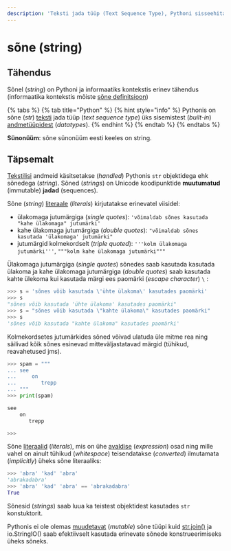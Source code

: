 ```yaml
---
description: 'Teksti jada tüüp (Text Sequence Type), Pythoni sisseehitatud andmetüüp.'
---
```


# sõne \(string\)

## Tähendus

Sõnel \(_string_\) on Pythoni ja informaatiks kontekstis erinev tähendus \(informaatika kontekstis mõiste [sõne definitsioon](./)\)

{% tabs %}
{% tab title="Python" %}
{% hint style="info" %}
Pythonis on sõne \(_str_\) [teksti](../../../terminid/sonastik/tekst-text.md) jada tüüp \(_text sequence type_\) üks sisemistest \(_built-in_\) [andmetüüpidest](../../../terminid/sonastik/andmetueuep-datatype.md) \(_datatypes_\). 
{% endhint %}
{% endtab %}
{% endtabs %}

**Sünonüüm**: sõne sünonüüm eesti keeles on string.

## Täpsemalt

[Tekstilisi](../../../terminid/sonastik/tekst-text.md) andmeid käsitsetakse \(_handled_\) Pythonis `str` objektidega ehk sõnedega \(_string_\). Sõned \(_strings_\) on Unicode koodipunktide **muutumatud** \(immutable\) **jadad** \(sequences\).

Sõne \(_string_\) [literaale](../../../terminid/sonastik/literaal-literal.md) \(_literals_\) kirjutatakse erinevatel viisidel:

* ülakomaga jutumärgiga \(_single quotes_\): `'võimaldab sõnes kasutada "kahe ülakomaga" jutumärki'`
* kahe ülakomaga jutumärgiga \(_double quotes_\): `"võimaldab sõnes kasutada 'ülakomaga' jutumärki"`
* jutumärgid kolmekordselt \(_triple quoted_\): `'''kolm ülakomaga jutumärki'''`, `"""kolm kahe ülakomaga jutumärki"""`

Ülakomaga jutumärgiga \(_single quotes_\) sõnedes saab kasutada kasutada ülakoma ja kahe ülakomaga jutumärgiga \(_double quotes_\) saab kasutada kahte ülekoma kui kasutada märgi ees paomärki \(_escape character_\) `\` :

```python
>>> s = 'sõnes võib kasutada \'ühte ülakoma\' kasutades paomärki'
>>> s
"sõnes võib kasutada 'ühte ülakoma' kasutades paomärki"
>>> s = "sõnes võib kasutada \"kahte ülakoma\" kasutades paomärki"
>>> s
'sõnes võib kasutada "kahte ülakoma" kasutades paomärki'
```

Kolmekordsetes jutumärkides sõned võivad ulatuda üle mitme rea ning säilivad kõik sõnes esinevad mitteväljastatavad märgid \(tühikud, reavahetused jms\).

```python
>>> spam = """
... see
...     on
...        trepp
... """
>>> print(spam)

see
    on
       trepp

>>>
```

Sõne [literaalid](../../../terminid/sonastik/literaal-literal.md) \(_literals_\), mis  on ühe [avaldise](../../../terminid/sonastik/avaldis-expression.md) \(_expression_\) osad ning mille vahel on ainult tühikud \(_whitespace_\) teisendatakse \(_converted_\) ilmutamata \(_implicitly_\) üheks sõne literaaliks:

```python
>>> 'abra' 'kad' 'abra'
'abrakadabra'
>>> 'abra' 'kad' 'abra' == 'abrakadabra'
True
```

Sõnesid \(_strings_\) saab luua ka teistest objektidest kasutades `str` konstuktorit.

Pythonis ei ole olemas [muudetavat](../../../terminid/sonastik/muudetav-mutable.md) \(_mutable_\) sõne tüüpi kuid [str.join\(\)](untitled/str.join.md) ja io.StringIO\(\) saab efektiivselt kasutada erinevate sõnede konstrueerimiseks üheks sõneks.

